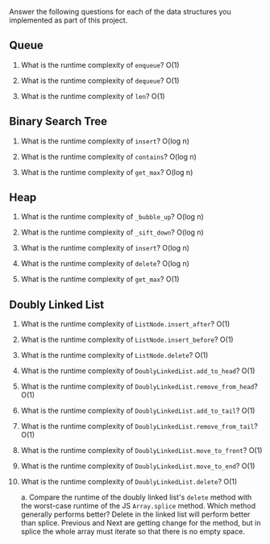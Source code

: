 Answer the following questions for each of the data structures you implemented as part of this project.

## Queue

1. What is the runtime complexity of `enqueue`? O(1)

2. What is the runtime complexity of `dequeue`? O(1)

3. What is the runtime complexity of `len`? O(1)

## Binary Search Tree

1. What is the runtime complexity of `insert`? O(log n)

2. What is the runtime complexity of `contains`? O(log n)

3. What is the runtime complexity of `get_max`? O(log n)

## Heap

1. What is the runtime complexity of `_bubble_up`? O(log n)

2. What is the runtime complexity of `_sift_down`? O(log n)

3. What is the runtime complexity of `insert`? O(log n)

4. What is the runtime complexity of `delete`? O(log n)

5. What is the runtime complexity of `get_max`? O(1)

## Doubly Linked List

1. What is the runtime complexity of `ListNode.insert_after`? O(1)

2. What is the runtime complexity of `ListNode.insert_before`? O(1)

3. What is the runtime complexity of `ListNode.delete`? O(1)

4. What is the runtime complexity of `DoublyLinkedList.add_to_head`? O(1)

5. What is the runtime complexity of `DoublyLinkedList.remove_from_head`? O(1)

6. What is the runtime complexity of `DoublyLinkedList.add_to_tail`? O(1)

7. What is the runtime complexity of `DoublyLinkedList.remove_from_tail`? O(1)

8. What is the runtime complexity of `DoublyLinkedList.move_to_front`? O(1)

9. What is the runtime complexity of `DoublyLinkedList.move_to_end`? O(1)

10. What is the runtime complexity of `DoublyLinkedList.delete`? O(1)

    a. Compare the runtime of the doubly linked list's `delete` method with the worst-case runtime of the JS `Array.splice` method. Which method generally performs better? Delete in the linked list will perform better than splice. Previous and Next are getting change for the method, but in splice the whole array must iterate so that there is no empty space.
